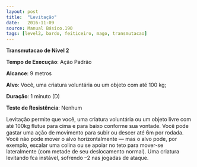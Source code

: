 ```yaml
---
layout: post
title:  "Levitação"
date:   2016-11-09
source: Manual Básico.190
tags: [level2, bardo, feiticeiro, mago, transmutacao]
---
```


**Transmutacao de Nível 2**

**Tempo de Execução**: Ação Padrão

**Alcance**: 9 metros

**Alvo**: Você, uma criatura voluntária ou um objeto com até 100 kg; 

**Duração**: 1 minuto (D)

**Teste de Resistência**: Nenhum

Levitação permite que você, uma criatura voluntária ou um objeto livre com até 100kg ﬂutue para cima e para baixo conforme sua vontade. Você pode gastar uma ação de movimento para subir ou descer até 6m por rodada. Você não pode mover o alvo horizontalmente — mas o alvo pode, por exemplo,
escalar uma colina ou se apoiar no teto para mover-se lateralmente (com metade de seu deslocamento normal). Uma criatura levitando fca instável, sofrendo –2 nas jogadas de ataque.
